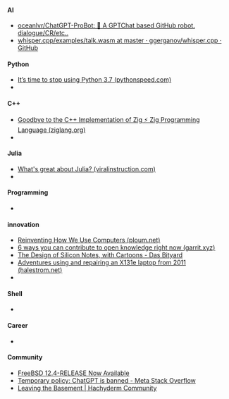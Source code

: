 #### AI
+ [oceanlvr/ChatGPT-ProBot: 🤖️ A GPTChat based GitHub robot. dialogue/CR/etc..](https://github.com/oceanlvr/ChatGPT-ProBot)
+ [whisper.cpp/examples/talk.wasm at master · ggerganov/whisper.cpp · GitHub](https://github.com/ggerganov/whisper.cpp/tree/master/examples/talk.wasm)

#### Python
+ [It’s time to stop using Python 3.7 (pythonspeed.com)](https://pythonspeed.com/articles/stop-using-python-3.7/)
+ 

#### C++
+ [Goodbye to the C++ Implementation of Zig ⚡ Zig Programming Language (ziglang.org)](https://ziglang.org/news/goodbye-cpp/)
+ 

#### Julia
+ [What's great about Julia? (viralinstruction.com)](https://viralinstruction.com/posts/goodjulia/)
+ 

#### Programming
+ 

#### innovation
+ [Reinventing How We Use Computers (ploum.net)](https://ploum.net/2022-12-03-reinventing-how-we-use-computers.html)
+ [6 ways you can contribute to open knowledge right now (garrit.xyz)](https://garrit.xyz/posts/2022-12-05-contributing-to-open-source-knowledge)
+ [The Design of Silicon Notes, with Cartoons - Das Bityard](https://blog.bityard.net/articles/2022/December/the-design-of-silicon-notes-with-cartoons)
+ [Adventures using and repairing an X131e laptop from 2011 (halestrom.net)](http://halestrom.net/darksleep/blog/047_x131e_repair/)
+ 


#### Shell
+ 

#### Career
+ 

#### Community
+ [FreeBSD 12.4-RELEASE Now Available](https://lists.freebsd.org/archives/freebsd-announce/2022-December/000059.html)
+ [Temporary policy: ChatGPT is banned - Meta Stack Overflow](https://meta.stackoverflow.com/questions/421831/temporary-policy-chatgpt-is-banned#)
+ [Leaving the Basement | Hachyderm Community](https://community.hachyderm.io/blog/2022/12/03/leaving-the-basement/) 
